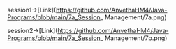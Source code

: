 session1->[Link](https://github.com/AnvethaHM4/Java-Programs/blob/main/7a_Session_ Management/7a.png)

session2->[Link](https://github.com/AnvethaHM4/Java-Programs/blob/main/7a_Session_ Management/7b.png)
